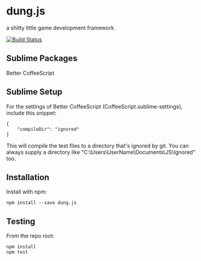 # dung.js

a shitty little game development framework

[![Build Status](https://secure.travis-ci.org/seiyria/dung.js.png?branch=master)](http://travis-ci.org/user/dung.js)

## Sublime Packages

Better CoffeeScript

## Sublime Setup

For the settings of Better CoffeeScript (CoffeeScript.sublime-settings), include this snippet:
```
{
	"compileDir": "ignored"
}
```

This will compile the test files to a directory that's ignored by git. You can always supply a directory like "C:\Users\UserName\Documents\JS\Ignored" too. 

## Installation

Install with npm:

```
npm install --save dung.js
```

## Testing

From the repo root:

```
npm install
npm test
```
